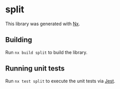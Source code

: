 # split

This library was generated with [Nx](https://nx.dev).

## Building

Run `nx build split` to build the library.

## Running unit tests

Run `nx test split` to execute the unit tests via [Jest](https://jestjs.io).
